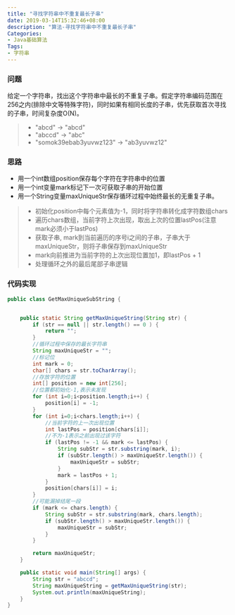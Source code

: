 ```yaml
---
title: "寻找字符串中不重复最长子串"
date: 2019-03-14T15:32:46+08:00
description: "算法-寻找字符串中不重复最长子串"
Categories: 
- Java基础算法
Tags:
- 字符串
---
```


### 问题

给定一个字符串，找出这个字符串中最长的不重复子串。假定字符串编码范围在256之内(排除中文等特殊字符)，同时如果有相同长度的子串，优先获取首次寻找的子串，时间复杂度O(N)。

> * "abcd" -> "abcd"
> * "abccd" -> "abc"
> * "somok39ebab3yuvwz123" -> "ab3yuvwz12"

### 思路

- 用一个int数组position保存每个字符在字符串中的位置
- 用一个int变量mark标记下一次可获取子串的开始位置
- 用一个String变量maxUniqueStr保存循环过程中始终最长的无重复子串。


> * 初始化position中每个元素值为-1，同时将字符串转化成字符数组chars
> * 遍历chars数组，当前字符上次出现，取出上次的位置lastPos(注意mark必须小于lastPos)
> * 获取子串, mark到当前遍历的序号i之间的子串，子串大于maxUniqueStr，则将子串保存到maxUniqueStr
> * mark向前推进为当前字符的上次出现位置加1，即lastPos + 1
> * 处理循环之外的最后尾部子串逻辑

### 代码实现

```Java
public class GetMaxUniqueSubString {


    public static String getMaxUniqueString(String str) {
        if (str == null || str.length() == 0 ) {
            return "";
        }
        //循环过程中保存的最长字符串
        String maxUniqueStr = "";
        //标记位
        int mark = 0;
        char[] chars = str.toCharArray();
        //存放字符的位置
        int[] position = new int[256];
        //位置都初始化-1,表示未发现
        for (int i=0;i<position.length;i++) {
            position[i] = -1;
        }
        for (int i=0;i<chars.length;i++) {
            //当前字符的上一次出现位置
            int lastPos = position[chars[i]];
            //不为-1表示之前出现过该字符
            if (lastPos != -1 && mark <= lastPos) {
                String subStr = str.substring(mark, i);
                if (subStr.length() > maxUniqueStr.length()) {
                    maxUniqueStr = subStr;
                }
                mark = lastPos + 1;
            }
            position[chars[i]] = i;
        }
        //可能漏掉结尾一段
        if (mark <= chars.length) {
            String subStr = str.substring(mark, chars.length);
            if (subStr.length() > maxUniqueStr.length()) {
                maxUniqueStr = subStr;
            }
        }

        return maxUniqueStr;
    }

    public static void main(String[] args) {
        String str = "abccd";
        String maxUniqueString = getMaxUniqueString(str);
        System.out.println(maxUniqueString);
    }
}
```
